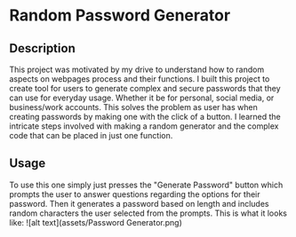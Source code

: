 # Random Password Generator

## Description 
This project was motivated by my drive to understand how to random aspects on webpages process and their functions. I built this project to create tool for users to generate complex and secure passwords that they can use for everyday usage. Whether it be for personal, social media, or business/work accounts. This solves the problem as user has when creating passwords by making one with the click of a button. I learned the intricate steps involved with making a random generator and the complex code that can be placed in just one function.

## Usage
To use this one simply just presses the "Generate Password" button which prompts the user to answer questions regarding the options for their password. Then it generates a password based on length and includes random characters the user selected from the prompts. This is what it looks like:
![alt text](assets/Password Generator.png)


